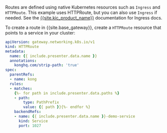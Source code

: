 Routes are defined using native Kubernetes resources such as `Ingress` and `HTTPRoute`. This example uses HTTPRoute, but you can also use `Ingress` if needed. See the [{{site.kic_product_name}}](https://docs.konghq.com/kubernetes-ingress-controller/latest/guides/services/http/) documentation for Ingress docs.

To create a route in {{site.base_gateway}}, create a `HTTPRoute` resource that points to a service in your cluster:

```yaml
apiVersion: gateway.networking.k8s.io/v1
kind: HTTPRoute
metadata:
  name: {{ include.presenter.data.name }}
  annotations:
    konghq.com/strip-path: 'true'
spec:
  parentRefs:
  - name: kong
  rules:
  - matches:
    {%- for path in include.presenter.data.paths %}
    - path:
        type: PathPrefix
        value: {{ path }}{%- endfor %}
    backendRefs:
    - name: {{ include.presenter.data.name }}-demo-service
      kind: Service
      port: 1027
```
